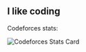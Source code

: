 ## I like coding

Codeforces stats:

![Codeforces Stats Card](https://codeforces-stats-api.herokuapp.com/stats?username=moomoo02&theme=1)

